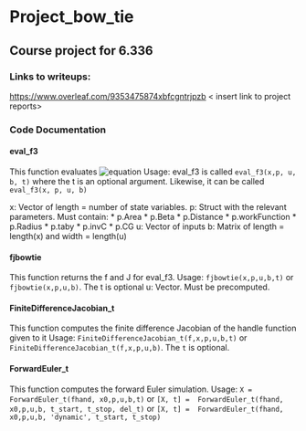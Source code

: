 # Project_bow_tie
## Course project for 6.336
### Links to writeups:
https://www.overleaf.com/9353475874xbfcgntrjpzb
< insert link to project reports>

### Code Documentation

#### eval_f3
This function evaluates ![equation](https://latex.codecogs.com/gif.latex?\frac{dx}{dt}&space;=&space;f(x,&space;p,&space;u,&space;b))
Usage: eval_f3 is called `eval_f3(x,p, u, b, t)` where the t is an optional argument. Likewise, it can be called `eval_f3(x, p, u, b)`

x: Vector of length = number of state variables.
p: Struct with the relevant parameters. Must contain:
    * p.Area
    * p.Beta
    * p.Distance
    * p.workFunction
    * p.Radius
    * p.taby
    * p.invC
    * p.CG
u: Vector of inputs 
b: Matrix of length = length(x) and width = length(u)

#### fjbowtie
This function returns the f and J for eval_f3. 
Usage: `fjbowtie(x,p,u,b,t)` or `fjbowtie(x,p,u,b)`. The t is optional 
u: Vector. Must be precomputed. 

#### FiniteDifferenceJacobian_t
This function computes the finite difference Jacobian of the handle function given to it
Usage: `FiniteDifferenceJacobian_t(f,x,p,u,b,t)` or `FiniteDifferenceJacobian_t(f,x,p,u,b)`. The `t` is optional. 

#### ForwardEuler_t
This function computes the forward Euler simulation. 
Usage: `X = ForwardEuler_t(fhand, x0,p,u,b,t)` or `[X, t] =  ForwardEuler_t(fhand, x0,p,u,b, t_start, t_stop, del_t)` or `[X, t] =  ForwardEuler_t(fhand, x0,p,u,b, 'dynamic', t_start, t_stop)`

